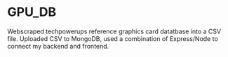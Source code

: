 # GPU_DB
Webscraped techpowerups reference graphics card datatbase into a CSV file. Uploaded CSV to MongoDB, used a combination of Express/Node to connect 
my backend and frontend.

